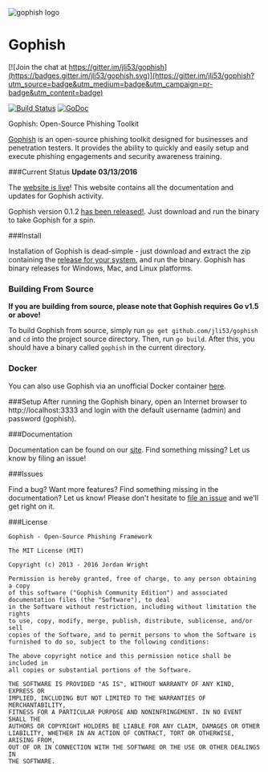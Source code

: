 ![gophish logo](https://raw.github.com/jli53/gophish/master/static/images/gophish_purple.png)

Gophish
=======

[![Join the chat at https://gitter.im/jli53/gophish](https://badges.gitter.im/jli53/gophish.svg)](https://gitter.im/jli53/gophish?utm_source=badge&utm_medium=badge&utm_campaign=pr-badge&utm_content=badge)

[![Build Status](https://travis-ci.org/jli53/gophish.svg?branch=master)](https://travis-ci.org/jli53/gophish) [![GoDoc](https://godoc.org/github.com/jli53/gophish?status.svg)](https://godoc.org/github.com/jli53/gophish)

Gophish: Open-Source Phishing Toolkit

[Gophish](https://getgophish.com) is an open-source phishing toolkit designed for businesses and penetration testers. It provides the ability to quickly and easily setup and execute phishing engagements and security awareness training.

###Current Status
**Update 03/13/2016**

The [website is live](https://getgophish.com)! This website contains all the documentation and updates for Gophish activity.

Gophish version 0.1.2 [has been released!](https://github.com/jli53/gophish/releases/tag/v0.1.2). Just download and run the binary to take Gophish for a spin.

###Install

Installation of Gophish is dead-simple - just download and extract the zip containing the [release for your system](https://github.com/jli53/gophish/releases/), and run the binary. Gophish has binary releases for Windows, Mac, and Linux platforms.

### Building From Source
**If you are building from source, please note that Gophish requires Go v1.5 or above!**

To build Gophish from source, simply run ```go get github.com/jli53/gophish``` and ```cd``` into the project source directory. Then, run ```go build```. After this, you should have a binary called ```gophish``` in the current directory.

### Docker
You can also use Gophish via an unofficial Docker container [here](https://hub.docker.com/r/matteoggl/gophish/).

###Setup
After running the Gophish binary, open an Internet browser to http://localhost:3333 and login with the default username (admin) and password (gophish).

###Documentation

Documentation can be found on our [site](http://getgophish.com/documentation). Find something missing? Let us know by filing an issue!

###Issues

Find a bug? Want more features? Find something missing in the documentation? Let us know! Please don't hesitate to [file an issue](https://github.com/jli53/gophish/issues/new) and we'll get right on it.

###License
```
Gophish - Open-Source Phishing Framework

The MIT License (MIT)

Copyright (c) 2013 - 2016 Jordan Wright

Permission is hereby granted, free of charge, to any person obtaining a copy
of this software ("Gophish Community Edition") and associated documentation files (the "Software"), to deal
in the Software without restriction, including without limitation the rights
to use, copy, modify, merge, publish, distribute, sublicense, and/or sell
copies of the Software, and to permit persons to whom the Software is
furnished to do so, subject to the following conditions:

The above copyright notice and this permission notice shall be included in
all copies or substantial portions of the Software.

THE SOFTWARE IS PROVIDED "AS IS", WITHOUT WARRANTY OF ANY KIND, EXPRESS OR
IMPLIED, INCLUDING BUT NOT LIMITED TO THE WARRANTIES OF MERCHANTABILITY,
FITNESS FOR A PARTICULAR PURPOSE AND NONINFRINGEMENT. IN NO EVENT SHALL THE
AUTHORS OR COPYRIGHT HOLDERS BE LIABLE FOR ANY CLAIM, DAMAGES OR OTHER
LIABILITY, WHETHER IN AN ACTION OF CONTRACT, TORT OR OTHERWISE, ARISING FROM,
OUT OF OR IN CONNECTION WITH THE SOFTWARE OR THE USE OR OTHER DEALINGS IN
THE SOFTWARE.
```
